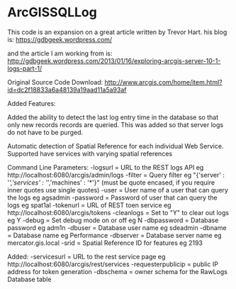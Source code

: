 ArcGISSQLLog
============
This code is an expansion on a great article written by Trevor Hart.
his blog is:
https://gdbgeek.wordpress.com/ 

and the article I am working from is:
http://gdbgeek.wordpress.com/2013/01/16/exploring-arcgis-server-10-1-logs-part-1/

Original Source Code Download:
http://www.arcgis.com/home/item.html?id=dc2f18833a6a48139a19aad11a5a93af

Added Features:

Added the ability to detect the last log entry time in the database so that only new records records 
are queried. This was added so that server logs do not have to be purged.

Automatic detection of Spatial Reference for each individual Web Service. Supported have services with varying
spatial references

Command Line Parameters:
-logsurl = URL to the REST logs API eg http://localhost:6080/arcgis/admin/logs 
-filter = Query filter eg "{'server' : '*','services' : '*','machines' : '*'}" (must be quote encased, if you require inner quotes use single quotes) 
-user = User name of a user that can query the logs eg agsadmin 
-password = Password of user that can query the logs eg spat1al 
-tokenurl = URL of REST toen service eg http://localhost:6080/arcgis/tokens 
-cleanlogs = Set to "Y" to clear out logs eg Y 
-debug = Set debug mode on or off eg N 
-dbpassword = Database password eg adm1n 
-dbuser = Database user name eg sdeadmin 
-dbname = Database name eg Performance 
-dbserver = Database server name eg mercator.gis.local 
-srid = Spatial Reference ID for features eg 2193

Added:
-servicesurl = URL to the rest service page eg http://localhost:6080/arcgis/rest/services
-requesterpublicip = public IP address for token generation
-dbschema = owner schema for the RawLogs Database table
